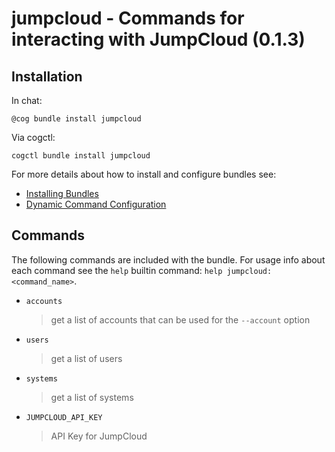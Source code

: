 # jumpcloud - Commands for interacting with JumpCloud (0.1.3)



## Installation

In chat:

```
@cog bundle install jumpcloud
```

Via cogctl:

```
cogctl bundle install jumpcloud
```

For more details about how to install and configure bundles see:

* [Installing Bundles](https://cog-book.operable.io/#_installing_bundles)
* [Dynamic Command Configuration](https://cog-book.operable.io/#_dynamic_command_configuration)

## Commands

The following commands are included with the bundle. For usage info
about each command see the `help` builtin command: `help jumpcloud:<command_name>`.

* `accounts`
  > get a list of accounts that can be used for the `--account` option

* `users`
  > get a list of users

* `systems`
  > get a list of systems

* `JUMPCLOUD_API_KEY`
  > API Key for JumpCloud
